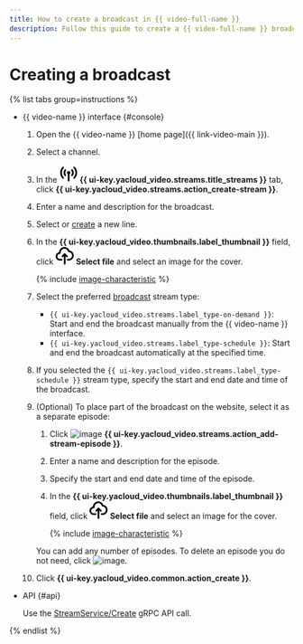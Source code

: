 ```yaml
---
title: How to create a broadcast in {{ video-full-name }}
description: Follow this guide to create a {{ video-full-name }} broadcast.
---
```


# Creating a broadcast

{% list tabs group=instructions %}

- {{ video-name }} interface {#console}

   1. Open the {{ video-name }} [home page]({{ link-video-main }}).
   1. Select a channel.
   1. In the ![image](../../../_assets/console-icons/antenna-signal.svg) **{{ ui-key.yacloud_video.streams.title_streams }}** tab, click **{{ ui-key.yacloud_video.streams.action_create-stream }}**.
   1. Enter a name and description for the broadcast.
   1. Select or [create](../lines/create.md) a new line.
   1. In the **{{ ui-key.yacloud_video.thumbnails.label_thumbnail }}** field, click ![image](../../../_assets/console-icons/cloud-arrow-up-in.svg) **Select file** and select an image for the cover.

      {% include [image-characteristic](../../../_includes/video/image-characteristic.md) %}

   1. Select the preferred [broadcast](../../concepts/streams.md#streams) stream type:

      * `{{ ui-key.yacloud_video.streams.label_type-on-demand }}`: Start and end the broadcast manually from the {{ video-name }} interface.
      * `{{ ui-key.yacloud_video.streams.label_type-schedule }}`: Start and end the broadcast automatically at the specified time.

   1. If you selected the `{{ ui-key.yacloud_video.streams.label_type-schedule }}` stream type, specify the start and end date and time of the broadcast.
   1. (Optional) To place part of the broadcast on the website, select it as a separate episode:

      1. Click ![image](../../../_assets/console-icons/plus.svg) **{{ ui-key.yacloud_video.streams.action_add-stream-episode }}**.
      1. Enter a name and description for the episode.
      1. Specify the start and end date and time of the episode.
      1. In the **{{ ui-key.yacloud_video.thumbnails.label_thumbnail }}** field, click ![image](../../../_assets/console-icons/cloud-arrow-up-in.svg) **Select file** and select an image for the cover.

         {% include [image-characteristic](../../../_includes/video/image-characteristic.md) %}

      You can add any number of episodes. To delete an episode you do not need, click ![image](../../../_assets/console-icons/trash-bin.svg).

   1. Click **{{ ui-key.yacloud_video.common.action_create }}**.

- API {#api}

   Use the [StreamService/Create](../../api-ref/grpc/Stream/create.md) gRPC API call.

{% endlist %}